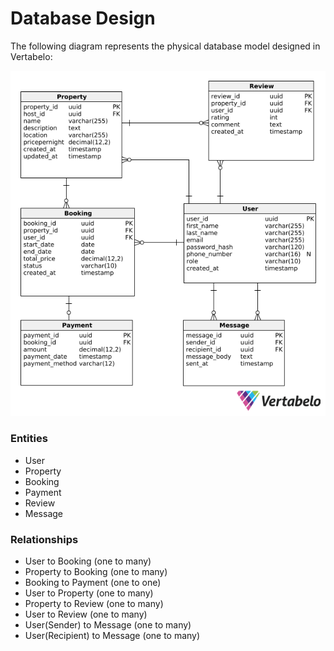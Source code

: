 # Database Design

The following diagram represents the physical database model designed in Vertabelo:

![Entity-Relationship (ER) diagram](../images/airbnb_database_model.png)

### Entities

- User
- Property
- Booking
- Payment
- Review
- Message

### Relationships

- User to Booking (one to many)
- Property to Booking (one to many)
- Booking to Payment (one to one)
- User to Property (one to many)
- Property to Review (one to many)
- User to Review (one to many)
- User(Sender) to Message (one to many)
- User(Recipient) to Message (one to many)
